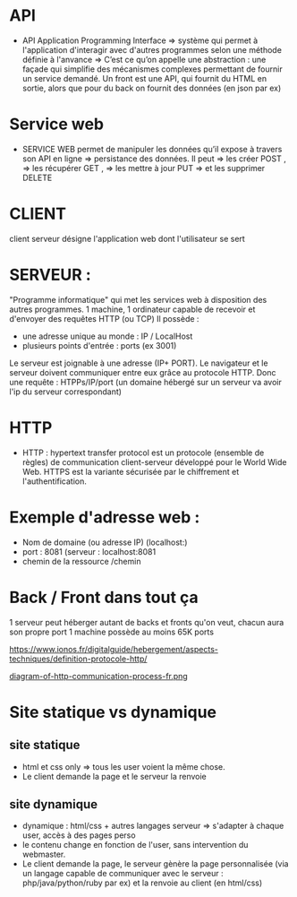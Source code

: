 # API
- API Application Programming Interface => système qui permet à l'application d'interagir avec d'autres programmes selon une méthode définie à l'anvance
=> C’est ce qu’on appelle une abstraction : une façade qui simplifie des mécanismes complexes permettant de fournir un service demandé.
Un front est une API, qui fournit du HTML en sortie, alors que pour du back on fournit des données (en json par ex)

# Service web
- SERVICE WEB permet de manipuler les données qu’il expose à travers son API en ligne => persistance des données. Il peut
=> les créer POST ,
=> les récupérer GET ,
=> les mettre à jour PUT
=> et les supprimer DELETE
 
# CLIENT 
client serveur désigne l'application web dont l'utilisateur se sert

# SERVEUR : 
"Programme informatique" qui met les services web à disposition des autres programmes.
1 machine, 1 ordinateur capable de recevoir et d'envoyer des requêtes HTTP (ou TCP)
Il possède : 
- une adresse unique au monde : IP / LocalHost
- plusieurs points d'entrée : ports (ex 3001)

Le serveur est joignable à une adresse (IP+ PORT). 
Le navigateur et le serveur doivent  communiquer entre eux grâce au protocole HTTP.
Donc une requête : HTPPs/IP/port (un domaine hébergé sur un serveur va avoir l'ip du serveur correspondant)

# HTTP
-  HTTP : hypertext transfer protocol est un protocole (ensemble de règles) de communication client-serveur développé pour le World Wide Web. HTTPS est la variante sécurisée par le chiffrement et l'authentification.

# Exemple d'adresse web :
- Nom de domaine (ou adresse IP) (localhost:)
-  port : 8081 (serveur : localhost:8081
-  chemin de la ressource /chemin

 
# Back / Front dans tout ça
1 serveur peut héberger autant de backs et fronts qu'on veut, chacun aura son propre port
1 machine possède au moins 65K ports

https://www.ionos.fr/digitalguide/hebergement/aspects-techniques/definition-protocole-http/

[diagram-of-http-communication-process-fr.png
](https://github.com/Dusidea/Wiki/blob/0b9ec8d80498be8ffe5336d20b2e90a24f606be1/diagram-of-http-communication-process-fr.png)

# Site statique vs dynamique
## site statique 
- html et css only => tous les user voient la même chose.
- Le client demande la page et le serveur la renvoie

## site dynamique
- dynamique : html/css + autres langages serveur => s'adapter à chaque user, accès à des pages perso
- le contenu change en fonction de l'user, sans intervention du webmaster.
- Le client demande la page, le serveur gènère la page personnalisée (via un langage capable de communiquer avec le serveur : php/java/python/ruby par ex) et la renvoie au client (en html/css)
